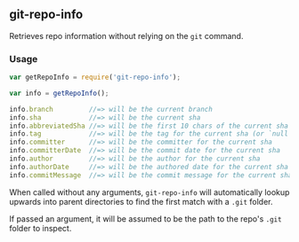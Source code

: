 ## git-repo-info

Retrieves repo information without relying on the `git` command.

### Usage

```javascript
var getRepoInfo = require('git-repo-info');

var info = getRepoInfo();

info.branch         //=> will be the current branch
info.sha            //=> will be the current sha
info.abbreviatedSha //=> will be the first 10 chars of the current sha
info.tag            //=> will be the tag for the current sha (or `null` if no tag exists)
info.committer      //=> will be the committer for the current sha
info.committerDate  //=> will be the commit date for the current sha
info.author         //=> will be the author for the current sha
info.authorDate     //=> will be the authored date for the current sha
info.commitMessage  //=> will be the commit message for the current sha
```

When called without any arguments, `git-repo-info` will automatically lookup upwards
into parent directories to find the first match with a `.git` folder.

If passed an argument, it will be assumed to be the path to the repo's `.git` folder
to inspect.

